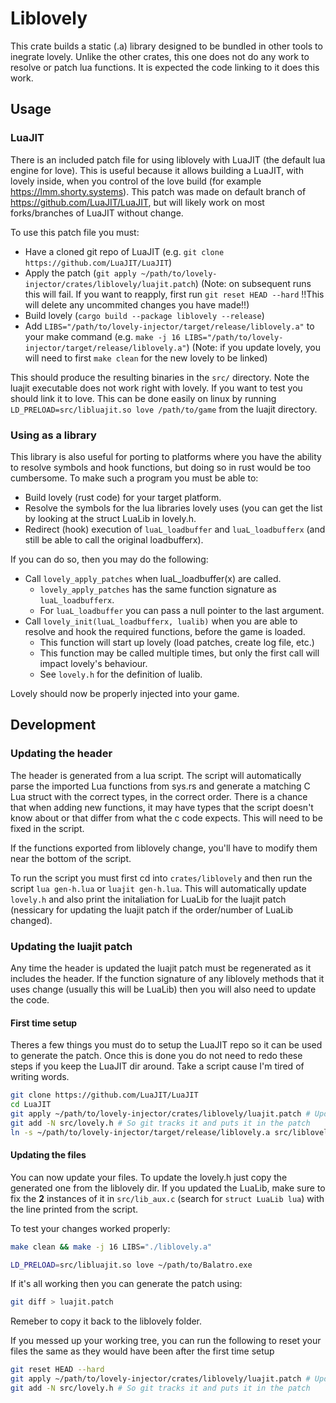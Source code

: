 # Liblovely

This crate builds a static (.a) library designed to be bundled in other tools to inegrate lovely.
Unlike the other crates, this one does not do any work to resolve or patch lua functions. It is
expected the code linking to it does this work.

## Usage

### LuaJIT

There is an included patch file for using liblovely with LuaJIT (the default lua engine for love).
This is useful because it allows building a LuaJIT, with lovely inside, when you control of the
love build (for example <https://lmm.shorty.systems>). This patch was made on default branch of
<https://github.com/LuaJIT/LuaJIT>, but will likely work on most forks/branches of LuaJIT without
change.

To use this patch file you must:

- Have a cloned git repo of LuaJIT (e.g. `git clone https://github.com/LuaJIT/LuaJIT`)
- Apply the patch (`git apply ~/path/to/lovely-injector/crates/liblovely/luajit.patch`) (Note: on subsequent runs this will fail. If you want to reapply, first run `git reset HEAD --hard` !!This will delete any uncommited changes you have made!!)
- Build lovely (`cargo build --package liblovely --release`)
- Add `LIBS="/path/to/lovely-injector/target/release/liblovely.a"` to your make command (e.g. `make -j 16 LIBS="/path/to/lovely-injector/target/release/liblovely.a"`) (Note: if you update lovely, you will need to first `make clean` for the new lovely to be linked)

This should produce the resulting binaries in the `src/` directory. Note the luajit executable
does not work right with lovely. If you want to test you should link it to love.
This can be done easily on linux by running `LD_PRELOAD=src/libluajit.so love /path/to/game`
from the luajit directory.

### Using as a library

This library is also useful for porting to platforms where you have the ability to resolve symbols
and hook functions, but doing so in rust would be too cumbersome. To make such a program you must
be able to:

- Build lovely (rust code) for your target platform.
- Resolve the symbols for the lua libraries lovely uses (you can get the list by looking at the struct LuaLib in lovely.h.
- Redirect (hook) execution of `luaL_loadbuffer` and `luaL_loadbufferx` (and still be able to call the original loadbufferx).

If you can do so, then you may do the following:

- Call `lovely_apply_patches` when luaL_loadbuffer(x) are called.
  - `lovely_apply_patches` has the same function signature as `luaL_loadbufferx`.
  - For `luaL_loadbuffer` you can pass a null pointer to the last argument.
- Call `lovely_init(luaL_loadbufferx, lualib)` when you are able to resolve and hook the required functions, before the game is loaded.
  - This function will start up lovely (load patches, create log file, etc.)
  - This function may be called multiple times, but only the first call will impact lovely's behaviour.
  - See `lovely.h` for the definition of lualib.

Lovely should now be properly injected into your game.

## Development

### Updating the header

The header is generated from a lua script. The script will automatically parse the imported Lua functions 
from sys.rs and generate a matching C Lua struct with the correct types, in the correct order.
There is a chance that when adding new functions, it may have types that the script doesn't know about
or that differ from what the c code expects. This will need to be fixed in the script.

If the functions exported from liblovely change, you'll have to modify them near the bottom of the script.

To run the script you must first cd into `crates/liblovely` and then run the script `lua gen-h.lua` or 
`luajit gen-h.lua`. This will automatically update `lovely.h` and also print the initaliation for LuaLib
for the luajit patch (nessicary for updating the luajit patch if the order/number of LuaLib changed).

### Updating the luajit patch

Any time the header is updated the luajit patch must be regenerated as it includes the header. If the function
signature of any liblovely methods that it uses change (usually this will be LuaLib) then you will also need
to update the code.

#### First time setup

Theres a few things you must do to setup the LuaJIT repo so it can be used to generate the patch. Once this is
done you do not need to redo these steps if you keep the LuaJIT dir around. Take a script cause I'm tired of
writing words.

```sh
git clone https://github.com/LuaJIT/LuaJIT
cd LuaJIT
git apply ~/path/to/lovely-injector/crates/liblovely/luajit.patch # Update this path
git add -N src/lovely.h # So git tracks it and puts it in the patch
ln -s ~/path/to/lovely-injector/target/release/liblovely.a src/liblovely.a # Used to make the compilation easier. Remeber to update the first path
```

#### Updating the files

You can now update your files. To update the lovely.h just copy the generated one from the liblovely dir.
If you updated the LuaLib, make sure to fix the **2** instances of it in `src/lib_aux.c` (search for 
`struct LuaLib lua`) with the line printed from the script.

To test your changes worked properly:

```sh
make clean && make -j 16 LIBS="./liblovely.a"

LD_PRELOAD=src/libluajit.so love ~/path/to/Balatro.exe
```

If it's all working then you can generate the patch using:

```sh
git diff > luajit.patch
```

Remeber to copy it back to the liblovely folder.

If you messed up your working tree, you can run the following to reset your files the same as they would have been after the first time setup

```sh
git reset HEAD --hard
git apply ~/path/to/lovely-injector/crates/liblovely/luajit.patch # Update this path (or use the one in the PWD if it's good)
git add -N src/lovely.h # So git tracks it and puts it in the patch
```
